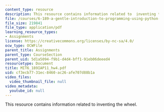 ```yaml
---
content_type: resource
description: This resource contains information related to  inventing the wheel.
file: /courses/6-189-a-gentle-introduction-to-programming-using-python-january-iap-2011/cf3ecb7731ec8460ac26afe707d88b1a_MIT6_189IAP11_hw4.pdf
file_size: 219841
file_type: application/pdf
learning_resource_types:
- Assignments
license: https://creativecommons.org/licenses/by-nc-sa/4.0/
ocw_type: OCWFile
parent_title: Assignments
parent_type: CourseSection
parent_uid: 5d1a5094-f9b1-d4d4-bff1-91eb06deeed4
resourcetype: Document
title: MIT6_189IAP11_hw4.pdf
uid: cf3ecb77-31ec-8460-ac26-afe707d88b1a
video_files:
  video_thumbnail_file: null
video_metadata:
  youtube_id: null
---
```

This resource contains information related to  inventing the wheel.